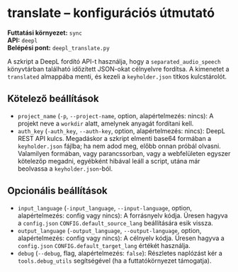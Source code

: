 # translate – konfigurációs útmutató

**Futtatási környezet:** `sync`  
**API:** `deepl`  
**Belépési pont:** `deepl_translate.py`

A szkript a DeepL fordító API-t használja, hogy a `separated_audio_speech` könyvtárban található időzített JSON-okat célnyelvre fordítsa. A kimenetet a `translated` almappába menti, és kezeli a `keyholder.json` titkos kulcstárolót.

## Kötelező beállítások
- `project_name` (`-p`, `--project-name`, option, alapértelmezés: nincs): A projekt neve a `workdir` alatt, amelynek anyagát fordítani kell.
- `auth_key` (`-auth_key`, `--auth-key`, option, alapértelmezés: nincs): DeepL REST API kulcs. Megadáskor a szkript elmenti base64 formában a `keyholder.json` fájlba; ha nem adod meg, előbb onnan próbál olvasni. Valamilyen formában, vagy parancssorban, vagy a webfelületen egyszer kötelezőp megadni, egyébként hibával leáll a script, utána már beolvassa a `keyholder.json`-ból.

## Opcionális beállítások
- `input_language` (`-input_language`, `--input-language`, option, alapértelmezés: config vagy nincs): A forrásnyelv kódja. Üresen hagyva a `config.json` `CONFIG.default_source_lang` beállítására esik vissza.
- `output_language` (`-output_language`, `--output-language`, option, alapértelmezés: config vagy nincs): A célnyelv kódja. Üresen hagyva a `config.json` `CONFIG.default_target_lang` értékét használja.
- `debug` (`--debug`, flag, alapértelmezés: `false`): Részletes naplózást kér a `tools.debug_utils` segítségével (ha a futtatókörnyezet támogatja).
